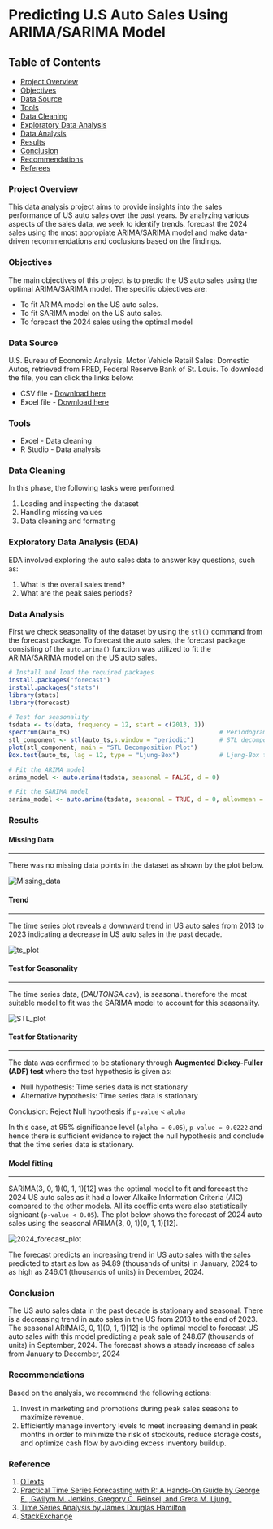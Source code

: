# Predicting U.S Auto Sales Using ARIMA/SARIMA Model

## Table of Contents

- [Project Overview](#project_overview)
- [Objectives](#objectives)
- [Data Source](#data_source)
- [Tools](#tools)
- [Data Cleaning](#data_cleaning)
- [Exploratory Data Analysis](#exploratory_data_analysis)
- [Data Analysis](#data-analysis)
- [Results](#results)
- [Conclusion](#conclusion)
- [Recommendations](#recommendatioms)
- [Referees](#referees)

### Project Overview

This data analysis project aims to provide insights into the sales performance of US auto sales over the past years. By analyzing various aspects of the sales data, we seek to identify trends, forecast the 2024 sales using the most appropiate ARIMA/SARIMA model and make data-driven recommendations and coclusions based on the findings.

### Objectives

The main objectives of this project is to predic the US auto sales using the optimal ARIMA/SARIMA model. The specific objectives are:

- To fit ARIMA model on the US auto sales.
- To fit SARIMA model on the US auto sales.
- To forecast the 2024 sales using the optimal model


### Data Source

U.S. Bureau of Economic Analysis, Motor Vehicle Retail Sales: Domestic Autos, retrieved from FRED, Federal Reserve Bank of St. Louis. To download the file, you can click the links below:

- CSV file - [Download here](https://fred.stlouisfed.org/graph/fredgraph.csv?bgcolor=%23e1e9f0&chart_type=line&drp=0&fo=open%20sans&graph_bgcolor=%23ffffff&height=450&mode=fred&recession_bars=on&txtcolor=%23444444&ts=12&tts=12&width=1138&nt=0&thu=0&trc=0&show_legend=yes&show_axis_titles=yes&show_tooltip=yes&id=DAUTONSA&scale=left&cosd=1967-01-01&coed=2024-04-01&line_color=%234572a7&link_values=false&line_style=solid&mark_type=none&mw=3&lw=2&ost=-99999&oet=99999&mma=0&fml=a&fq=Monthly&fam=avg&fgst=lin&fgsnd=2020-02-01&line_index=1&transformation=lin&vintage_date=2024-05-18&revision_date=2024-05-18&nd=1967-01-01)
- Excel file - [Download here](https://fred.stlouisfed.org/graph/fredgraph.xls?bgcolor=%23e1e9f0&chart_type=line&drp=0&fo=open%20sans&graph_bgcolor=%23ffffff&height=450&mode=fred&recession_bars=on&txtcolor=%23444444&ts=12&tts=12&width=1138&nt=0&thu=0&trc=0&show_legend=yes&show_axis_titles=yes&show_tooltip=yes&id=DAUTONSA&scale=left&cosd=1967-01-01&coed=2024-04-01&line_color=%234572a7&link_values=false&line_style=solid&mark_type=none&mw=3&lw=2&ost=-99999&oet=99999&mma=0&fml=a&fq=Monthly&fam=avg&fgst=lin&fgsnd=2020-02-01&line_index=1&transformation=lin&vintage_date=2024-05-18&revision_date=2024-05-18&nd=1967-01-01)

### Tools

- Excel - Data cleaning
- R Studio - Data analysis

### Data Cleaning

In this phase, the following tasks were performed:
1. Loading and inspecting the dataset
2. Handling missing values
3. Data cleaning and formating

### Exploratory Data Analysis (EDA)

EDA involved exploring the auto sales data to answer key questions, such as:

1. What is the overall sales trend?
2. What are the peak sales periods?

### Data Analysis

First we check seasonality of the dataset by using the `stl()` command from the forecast package. To forecast the auto sales, the forecast package consisting of the `auto.arima()` function was utilized to fit the ARIMA/SARIMA model on the US auto sales.
```r
# Install and load the required packages
install.packages("forecast")
install.packages("stats")
library(stats)
library(forecast)

# Test for seasonality
tsdata <- ts(data, frequency = 12, start = c(2013, 1)) 
spectrum(auto_ts)                                         # Periodogram showing frequency of seasonality
stl_component <- stl(auto_ts,s.window = "periodic")       # STL decomposition
plot(stl_component, main = "STL Decomposition Plot")
Box.test(auto_ts, lag = 12, type = "Ljung-Box")           # Ljung-Box test for seasonality

# Fit the ARIMA model
arima_model <- auto.arima(tsdata, seasonal = FALSE, d = 0)

# Fit the SARIMA model
sarima_model <- auto.arima(tsdata, seasonal = TRUE, d = 0, allowmean = F)   # Accounts for seasonality  
```

### Results

#### Missing Data
---
There was no missing data points in the dataset as shown by the plot below.

![Missing_data](https://github.com/ken-warren/US_auto_sales/assets/134076996/3fc9d9b6-2e7a-4b26-b880-caa04e83a40c)

#### Trend
---
The time series plot reveals a downward trend in US auto sales from 2013 to 2023 indicating a decrease in US auto sales in the past decade.

![ts_plot](https://github.com/ken-warren/US_auto_sales/assets/134076996/f92d0da7-2ad9-4506-a7f5-8a3d791907fa)

#### Test for Seasonality
---
The time series data, (*DAUTONSA.csv*), is seasonal. therefore the most suitable model to fit was the SARIMA model to account for this seasonality.

![STL_plot](https://github.com/ken-warren/US_auto_sales/assets/134076996/02ae057a-983f-46dc-a606-edfaef511ba4)

#### Test for Stationarity
---
The data was confirmed to be stationary through **Augmented Dickey-Fuller (ADF) test** where the test hypothesis is given as:

- Null hypothesis: Time series data is not stationary
- Alternative hypothesis: Time series data is stationary

Conclusion: Reject Null hypothesis if `p-value` < `alpha`

In this case, at 95% significance level (`alpha = 0.05`), `p-value = 0.0222` and hence there is sufficient evidence to reject the null hypothesis and conclude that the time series data is stationary.

#### Model fitting
---
SARIMA(3, 0, 1)(0, 1, 1)[12] was the optimal model to fit and forecast the 2024 US auto sales as it had a lower Alkaike Information Criteria (AIC) compared to the other models. All its coefficients were also statistically signicant (`p-value < 0.05`). The plot below shows the forecast of 2024 auto sales using the seasonal ARIMA(3, 0, 1)(0, 1, 1)[12].

![2024_forecast_plot](https://github.com/ken-warren/US_auto_sales/assets/134076996/4571d013-3130-4abf-bca2-a121bb71bab0)

The forecast predicts an increasing trend in US auto sales with the sales predicted to start as low as 94.89 (thousands of units) in January, 2024 to as high as 246.01 (thousands of units) in December, 2024.

### Conclusion

The US auto sales data in the past decade is stationary and seasonal. There is a decreasing trend in auto sales in the US from 2013 to the end of 2023. The seasonal ARIMA(3, 0, 1)(0, 1, 1)[12] is the optimal model to forecast US auto sales with this model predicting a peak sale of 248.67 (thousands of units) in September, 2024. The forecast shows a steady increase of sales from January to December, 2024 

### Recommendations

Based on the analysis, we recommend the following actions:

1. Invest in marketing and promotions during peak sales seasons to maximize revenue.
2. Efficiently manage inventory levels to meet increasing demand in peak months in order to minimize the risk of stockouts, reduce storage costs, and optimize cash flow by avoiding excess inventory buildup.

### Reference
1. [OTexts](https://otexts.com/fpp2/arima-r.html#:~:text=The%20auto.,many%20variations%20on%20the%20algorithm.)
2. [Practical Time Series Forecasting with R: A Hands-On Guide by George E., Gwilym M. Jenkins, Gregory C. Reinsel, and Greta M. Ljung.](https://www.amazon.com/Time-Analysis-Forecasting-Probability-Statistics-ebook/dp/B014T25X10/)
3. [Time Series Analysis by James Douglas Hamilton](https://www.amazon.com/Time-Analysis-James-Douglas-Hamilton/dp/0691042896)
4. [StackExchange](https://stats.stackexchange.com/questions/346497/time-series-seasonality-test)
